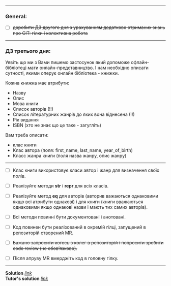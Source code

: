 
---
### General:
- [ ] ~~доробити ДЗ другого дня з урахуванням додатково отриманих знань про GIT: гілки і колективна робота~~

---

### ДЗ третього дня:

Уявіть що ми з Вами пишемо застосунок який допоможе офлайн-бібліотеці мати онлайн-представництво. І нам необхідно описати сутності, якими оперує онлайн бібліотека - книжки.

Кожна книжка має атрибути:
 - Назву
 - Опис
 - Мова книги
 - Список авторів (!!)
 - Список літературних жанрів до яких вона віднесена (!!)
 - Рік видання
 - ISBN (хто не знає що це таке - загугліть)

Вам треба описати:

 - клас книги
 - Клас автора (поля: first_name, last_name, year_of_birth)
 - Класс жанра книги (поля назва жанру, опис жанру)

---

- [ ] Клас книги використовує класи автор і жанр для визначення своїх полів.
- [ ] Реалізуйте методи __str__ і __repr__ для всіх класів.
- [ ] Реалізуйте метод __eq__ для авторів (авторив важаються однаковими якщо всі атрибути однакові) і для книги (книги вважаються однаковими якщо однакові назви і мають тих самих авторів).


- [ ] Всі методи повинні бути документовані і анотовані.


- [ ] Код повинен бути реалізований в окремій гілці, запущений в репозиторій створений MR. 
- [ ] ~~Бажано запросити когось з колег в репозиторій і попросити зробити code review (не обовʼязково).~~


- [ ] Після апруву MR вмерджіть код в головну гілку.

---
**Solution** [*link*](hw_3.py)
\
**Tutor's solution** [*link*](tutor_solution_3.py)